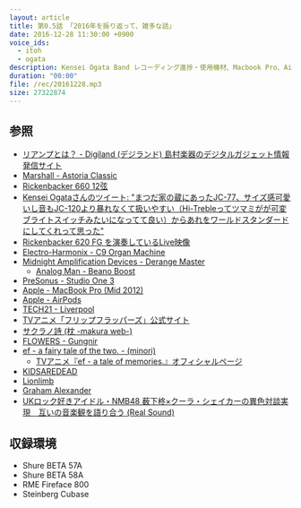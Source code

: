 ```yaml
---
layout: article
title: 第0.5話 「2016年を振り返って、雑多な話」
date: 2016-12-28 11:30:00 +0900
voice_ids:
  - itoh
  - ogata
description: Kensei Ogata Band レコーディング進捗・使用機材、Macbook Pro、AirPods、2016年良かった作品などについて話しました。
duration: "00:00"
file: /rec/20161228.mp3
size: 27322874
---
```


## 参照

- [リアンプとは？ - Digiland (デジランド) 島村楽器のデジタルガジェット情報発信サイト](http://info.shimamura.co.jp/digital/special/2016/05/30126)
- [Marshall - Astoria Classic](http://www.marshallamps.jp/products/amplifiers/astoria-series/astoria-classic/)
- [Rickenbacker 660 12弦](https://www.youtube.com/watch?v=5Pwq-MqmNrY)
- [Kensei Ogataさんのツイート: "まつだ家の蔵にあったJC-77、サイズ感可愛いし音もJC-120より暴れなくて扱いやすい（Hi-Trebleってツマミがが可変ブライトスイッチみたいになってて良い）からあれをワールドスタンダードにしてくれって思った" ](https://twitter.com/CuddlyDominion/status/747073718023651330)
- [Rickenbacker 620 FG を演奏しているLive映像](https://www.youtube.com/watch?v=erwc9AOywB4)
- [Electro-Harmonix - C9 Organ Machine](http://www.kcmusic.jp/ehx/c9.html)
- [Midnight Amplification Devices - Derange Master](http://www.midnightamplification.com/product/derange-master)
  - [Analog Man - Beano Boost](http://www.analogman.com/beano.htm)
- [PreSonus - Studio One 3](http://www.mi7.co.jp/products/presonus/studioone/)
- [Apple - MacBook Pro (Mid 2012)](https://support.apple.com/kb/SP649?locale=ja_JP&viewlocale=ja_JP)
- [Apple - AirPods](http://www.apple.com/jp/airpods/)
- [TECH21 - Liverpool](http://allaccess.co.jp/sansamp/liverpool/)
- [TVアニメ「フリップフラッパーズ」公式サイト](http://www.flipflappers.com/)
- [サクラノ詩 (枕 -makura web-)](http://www.keromakura.net/)
- [FLOWERS - Gungnir](http://www.gungnir.co.jp/lily/index2.html)
- [ef - a fairy tale of the two. - (minori)](http://www.minori.ph/)
  - [TVアニメ『ef - a tale of memories.』オフィシャルページ](http://www.ef-memo.com/)
- [KIDSAREDEAD](https://kidsaredead.bandcamp.com/)
- [Lionlimb](https://lionlimb.bandcamp.com/)
- [Graham Alexander](http://www.graham-alexander.net/)
- [UKロック好きアイドル・NMB48 薮下柊×クーラ・シェイカーの異色対談実現　互いの音楽観を語り合う (Real Sound)](http://realsound.jp/2016/12/post-10723.html)

## 収録環境

- Shure BETA 57A
- Shure BETA 58A
- RME Fireface 800
- Steinberg Cubase
